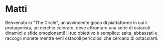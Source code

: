 # Matti
Benvenuto in "The Circle", un avvincente gioco di piattaforme in cui il protagonista, un cerchio colorato, deve affrontare una serie di ostacoli dinamici e sfide emozionanti! Il tuo obiettivo è semplice: salta, abbassati e raccogli monete mentre eviti ostacoli pericolosi che cercano di ostacolarti.
